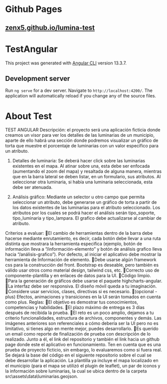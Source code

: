 # Github Pages
## [zenx5.github.io/lumina-test](https://zenx5.github.io/lumina-test/)

# TestAngular

This project was generated with [Angular CLI](https://github.com/angular/angular-cli) version 13.3.7.

## Development server

Run `ng serve` for a dev server. Navigate to `http://localhost:4200/`. The application will automatically reload if you change any of the source files.

# About Test
TEST ANGULAR
Descripción: el proyecto será una aplicación ficticia donde creamos un visor para ver los
detalles de las luminarias de un municipio, aparte de ello habrá una sección donde podremos
visualizar un gráfico de torta que muestre el porcentaje de luminarias con un valor específico
para un atributo.

1. Detalles de luminaria:
Se deberá hacer click sobre las luminarias existentes en el mapa. Al atinar sobre una,
esta debe ser enfocada (aumentando el zoom del mapa) y resaltada de alguna manera,
mientras que en la barra lateral se deben listar, en un formulario, sus atributos. Al
seleccionar otra luminaria, si había una luminaria seleccionada, esta debe ser
atenuada.

2. Análisis gráfico:
Mediante un selector u otro campo que permita seleccionar un atributo, debe
generarse un gráfico de torta a partir de los datos existentes de las luminarias para el
atributo seleccionado. Los atributos por los cuales se podrá hacer el análisis serán
tipo_soporte, tipo_luminaria y tipo_lampara. El grafico debe actualizarse al cambiar
de atributo.

Criterios a evaluar:
El cambio de herramientas dentro de la barra debe hacerse mediante enrutamiento,
es decir, cada botón debe llevar a una ruta distinta que mostrara la herramienta
especifica (ejemplo, botón de información lleva a “/información-elemento” y botón
de análisis grafico lleva hacia “/análisis-grafico”). Por defecto, al iniciar el aplicativo
debe mostrar la herramienta de Información de elemento.
Debe usarse algún framework css para la construcción del front. Bootstrap es
deseable, pero también es válido usar otros como material design, tailwind css, etc.
Correcto uso de componente-plantilla y en enlaces de datos para la UI.
Código limpio.
Para la generación de gráficos debe usarse el paquete highcharts-angular.
La interfaz debe ser responsiva. El diseño móvil queda a tu imaginación.
Considere usar servicios, clases, directivas si es necesario.
(opcional - plus) Efectos, animaciones y transiciones en la UI serán tomados en cuenta
como plus.
Reglas:
El objetivo es demostrar tus conocimientos, competencias y habilidades.
El plazo máximo de entrega es 3 días después de recibida la prueba.
El reto es un poco amplio, dejamos a tu criterio funcionalidades, estructura de
archivos, componentes y demás. Las imágenes anteriores son referenciales a cómo
debería ser la UI pero no es limitativo, si tienes algo en mente mejor, puedes
desarrollarlo.
Es querido un email como reporte de finalización de prueba con descripción de lo
realizado. Junto a él, el link del repositorio y también el link hacia un github page
donde este el aplicativo en funcionamiento. Ten en cuenta que es una prueba de
proyecto ficticio, sin embargo, lo evaluaremos como si fuera real.
Se dejará la base del código en el siguiente repositorio sobre el cual se debe desarrollar la
aplicación. La plantilla ya incluye el mapa localizado en el municipio (para el mapa se utilizó el
plugin de leaflet), un par de iconos y la información sobre luminarias, la cual se ubica dentro de
la carpeta src\assets\data\luminarias.geojson.
